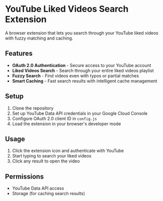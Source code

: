 # YouTube Liked Videos Search Extension

A browser extension that lets you search through your YouTube liked videos with fuzzy matching and caching.

## Features

- **OAuth 2.0 Authentication** - Secure access to your YouTube account
- **Liked Videos Search** - Search through your entire liked videos playlist
- **Fuzzy Search** - Find videos even with typos or partial matches
- **Smart Caching** - Fast search results with intelligent cache management

## Setup

1. Clone the repository
2. Set up YouTube Data API credentials in your Google Cloud Console
3. Configure OAuth 2.0 client ID in `config.js`
4. Load the extension in your browser's developer mode

## Usage

1. Click the extension icon and authenticate with YouTube
2. Start typing to search your liked videos
3. Click any result to open the video

## Permissions

- YouTube Data API access
- Storage (for caching search results)